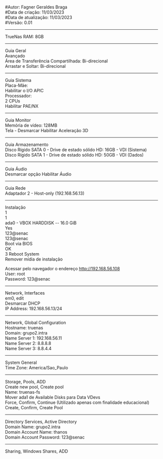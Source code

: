#Autor: Fagner Geraldes Braga  
#Data de criação: 11/03/2023  
#Data de atualização: 11/03/2023  
#Versão: 0.01  
******************************************************************************************
TrueNas
RAM: 8GB
******************************************************************************************
Guia Geral  
Avançado  
Área de Transferência Compartilhada: Bi-direcional  
Arrastar e Soltar: Bi-direcional  
******************************************************************************************
Guia Sistema  
Placa-Mãe:   
Habilitar o I/O APIC  
Processador:   
    2 CPUs  
    Habilitar PAE/NX  
****************************************************************************************** 
Guia Monitor  
Memória de vídeo: 128MB   
Tela - Desmarcar Habilitar Aceleração 3D  
******************************************************************************************  
Guia Armazenamento  
Disco Rígido SATA 0 - Drive de estado sólido HD: 16GB - VDI (Sistema)  
Disco Rígido SATA 1 - Drive de estado sólido HD: 50GB - VDI (Dados)  
******************************************************************************************
Guia Áudio  
Desmarcar opção Habilitar Áudio  
******************************************************************************************
Guia Rede  
Adaptador 2 - Host-only (192.168.56.13)  
******************************************************************************************
Instalação  
1  
1  	
ada0 - VBOX HARDDISK -- 16.0 GiB  
Yes  
123@senac  
123@senac  
Boot via BIOS  
OK  
3 Reboot System  
Remover mídia de instalação  

Acessar pelo navegador o endereço http://192.168.56.108  
User: root  
Password: 123@senac  
***
Network, Interfaces  
em0, edit  
Desmarcar DHCP  
IP Address: 192.168.56.13/24  
***
Network, Global Configuration  
Hostname: truenas  
Domain: grupo2.intra  
Name Server 1: 192.168.56.11  
Name Server 2: 8.8.8.8  
Name Server 3: 8.8.4.4  
***
System General  
Time Zone: America/Sao_Paulo  
***
Storage, Pools, ADD  
Create new pool, Create pool  
Name: truenas-fs  
Mover ada1 de Available Disks para Data VDevs  
Force, Confirm, Continue (Utilizado apenas com finalidade educacional)  
Create, Confirm, Create Pool  
***
Directory Services, Active Directory  
Domain Name: grupo2.intra  
Domain Account Name: thanos  
Domain Account Password: 123@senac  
***
Sharing, Windows Shares, ADD